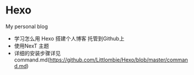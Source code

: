 # Hexo
My personal blog
* 学习怎么用 Hexo 搭建个人博客  托管到Github上
* 使用NexT 主题 
* 详细的安装步骤详见 command.md(https://github.com/Littlombie/Hexo/blob/master/command.md)
